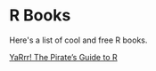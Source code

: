 # R Books

Here's a list of cool and free R books.

[YaRrr! The Pirate’s Guide to R](https://bookdown.org/ndphillips/YaRrr/)
